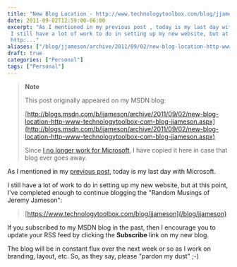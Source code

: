 ```yaml
---
title: "New Blog Location - http://www.technologytoolbox.com/blog/jjameson"
date: 2011-09-02T12:59:00-06:00
excerpt: "As I mentioned in my previous post , today is my last day with Microsoft. 
 I still have a lot of work to do in setting up my new website, but at this point, I've completed enough to continue blogging the \"Random Musings of Jeremy Jameson\": 
 http:..."
aliases: ["/blog/jjameson/archive/2011/09/02/new-blog-location-http-www-technologytoolbox-com-blog-jjameson.aspx"]
draft: true
categories: ["Personal"]
tags: ["Personal"]
---
```


> **Note**
>
> This post originally appeared on my MSDN blog:
>
> [http://blogs.msdn.com/b/jjameson/archive/2011/09/02/new-blog-location-http-www-technologytoolbox-com-blog-jjameson.aspx](http://blogs.msdn.com/b/jjameson/archive/2011/09/02/new-blog-location-http-www-technologytoolbox-com-blog-jjameson.aspx)
>
> Since
> [I no longer work for Microsoft](/blog/jjameson/2011/09/02/last-day-with-microsoft),
> I have copied it here in case that blog ever goes away.

As I mentioned in my
[previous post](/blog/jjameson/2011/08/22/leaving-microsoft), today is my last
day with Microsoft.

I still have a lot of work to do in setting up my new website, but at this
point, I've completed enough to continue blogging the "Random Musings of Jeremy
Jameson":

> [https://www.technologytoolbox.com/blog/jjameson](/blog/jjameson)

If you subscribed to my MSDN blog in the past, then I encourage you to update
your RSS feed by clicking the **Subscribe** link on my new blog.

The blog will be in constant flux over the next week or so as I work on
branding, layout, etc. So, as they say, please "pardon my dust" ;-)

